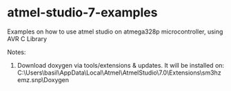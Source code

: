 # atmel-studio-7-examples
Examples on how to use atmel studio on atmega328p microcontroller, using AVR C Library

Notes: 
1) Download doxygen via tools/extensions & updates. It will be installed on: 
C:\Users\basil\AppData\Local\Atmel\AtmelStudio\7.0\Extensions\sm3hzemz.snp\Doxygen
